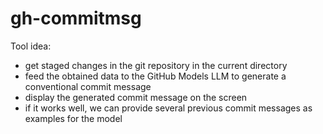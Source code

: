 # gh-commitmsg

Tool idea:
- get staged changes in the git repository in the current directory
- feed the obtained data to the GitHub Models LLM to generate a conventional commit message
- display the generated commit message on the screen
- if it works well, we can provide several previous commit messages as examples for the model